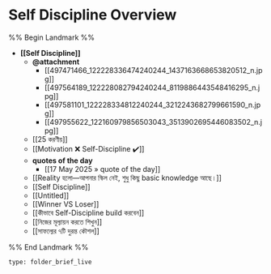 # Self Discipline Overview
%% Begin Landmark %%
- **[[Self Discipline]]**
	- **@attachment**
		- [[497471466_122228336474240244_1437163668653820512_n.jpg]]
		- [[497564189_122228082794240244_8119886443548416295_n.jpg]]
		- [[497581101_122228334812240244_3212243682799661590_n.jpg]]
		- [[497955622_122160979856503043_3513902695446083502_n.jpg]]
	- [[25 করণীয়]]
	- [[Motivation ❌ Self-Discipline ✔️]]
	- **quotes of the day**
		- [[17 May 2025 » quote of the day]]
	- [[Reality হলো—আপনার স্কিল নেই, শুধু কিছু basic knowledge আছে।]]
	- [[Self Discipline]]
	- [[Untitled]]
	- [[Winner VS Loser]]
	- [[কীভাবে Self-Discipline build করবেন]]
	- [[নিজের মূল্যায়ন করতে শিখুন]]
	- [[সাফল্যের ৭টি দুরন্ত কৌশল]]

%% End Landmark %%

 
```ccard
type: folder_brief_live
```
 
